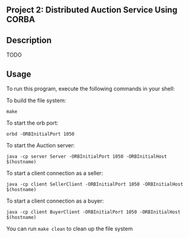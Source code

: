 ## Project 2: Distributed Auction Service Using CORBA

## Description
TODO


## Usage
To run this program, execute the following commands in your shell:

To build the file system:

`make`

To start the orb port:

`orbd -ORBInitialPort 1050`

To start the Auction server:

`java -cp server Server -ORBInitialPort 1050 -ORBInitialHost $(hostname)`

To start a client connection as a seller:

`java -cp client SellerClient -ORBInitialPort 1050 -ORBInitialHost $(hostname)`

To start a client connection as a buyer:

`java -cp client BuyerClient -ORBInitialPort 1050 -ORBInitialHost $(hostname)`

You can run `make clean` to clean up the file system
